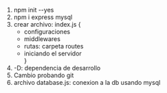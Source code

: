 1. npm init --yes
2. npm i express mysql
3. crear archivo: index.js { 
     - configuraciones
     - middlewares
     - rutas: carpeta routes
     - iniciando el servidor   
}
4. -D: dependencia de desarrollo
5. Cambio probando git
6. archivo database.js: conexion a la db usando mysql